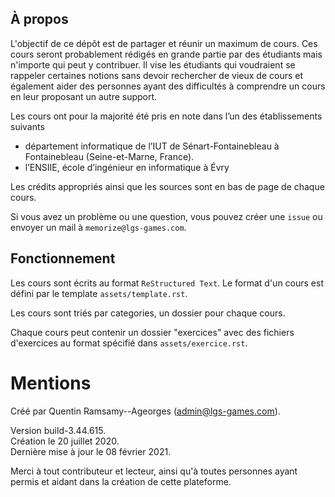 ## À propos

L'objectif de ce dépôt est de partager
et réunir un maximum de cours. Ces cours seront probablement
rédigés en grande partie par des étudiants mais n'importe
qui peut y contribuer. Il vise les étudiants qui voudraient se rappeler
certaines notions sans devoir rechercher de vieux de cours et également aider
des personnes ayant des difficultés à comprendre un cours en leur proposant
un autre support.

Les cours ont pour la majorité été pris en note dans l’un des 
établissements suivants

* département informatique de l’IUT de Sénart-Fontainebleau à 
Fontainebleau (Seine-et-Marne, France).
* l’ENSIIE, école d’ingénieur en informatique à Évry

Les crédits appropriés ainsi que les sources sont en bas 
de page de chaque cours.

Si vous avez un problème ou une question, vous pouvez créer
une `issue` ou envoyer un mail à `memorize@lgs-games.com`.

## Fonctionnement

Les cours sont écrits au format `ReStructured Text`. Le format
d'un cours est défini par le template `assets/template.rst`.

Les cours sont triés par categories, un dossier pour chaque cours.

Chaque cours peut contenir un dossier "exercices" avec des fichiers
d'exercices au format spécifié dans `assets/exercice.rst`.

# Mentions

Créé par Quentin Ramsamy--Ageorges (admin@lgs-games.com).

Version build-3.44.615.
\
Création le 20 juillet 2020.
\
Dernière mise à jour le 08 février 2021.

Merci à tout contributeur et lecteur, ainsi qu'à toutes
personnes ayant permis et aidant dans la création de cette plateforme.